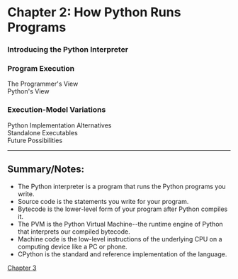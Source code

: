# Chapter 2: How Python Runs Programs

### Introducing the Python Interpreter

### Program Execution
The Programmer's View  
Python's View  

### Execution-Model Variations
Python Implementation Alternatives  
Standalone Executables  
Future Possibilities  

--------------------------------------------------------------------------------------------------------------------------

## Summary/Notes:
- The Python interpreter is a program that runs the Python programs you write.
- Source code is the statements you write for your program.
- Bytecode is the lower-level form of your program after Python compiles it.
- The PVM is the Python Virtual Machine--the runtime engine of Python that interprets our compiled bytecode.
- Machine code is the low-level instructions of the underlying CPU on a computing device like a PC or phone.
- CPython is the standard and reference implementation of the language.

[Chapter 3](https://github.com/cecldwll/learning-python/tree/main/getting-started/chapter3)
